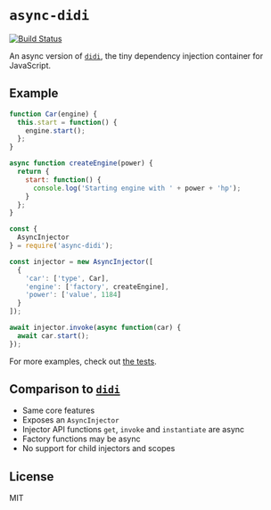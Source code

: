 # `async-didi`

[![Build Status](https://github.com/nikku/async-didi/workflows/CI/badge.svg)](https://github.com/nikku/async-didi/actions?query=workflow%3ACI)

An async version of [`didi`](didi), the tiny dependency injection container for JavaScript.


## Example

```js
function Car(engine) {
  this.start = function() {
    engine.start();
  };
}

async function createEngine(power) {
  return {
    start: function() {
      console.log('Starting engine with ' + power + 'hp');
    }
  };
}

const {
  AsyncInjector
} = require('async-didi');

const injector = new AsyncInjector([
  {
    'car': ['type', Car],
    'engine': ['factory', createEngine],
    'power': ['value', 1184]
  }
]);

await injector.invoke(async function(car) {
  await car.start();
});
```

For more examples, check out [the tests](https://github.com/nikku/async-didi/blob/master/test/async-injector.spec.js).


## Comparison to [`didi`][didi]

* Same core features
* Exposes an `AsyncInjector`
* Injector API functions `get`, `invoke` and `instantiate` are async
* Factory functions may be async
* No support for child injectors and scopes


## License

MIT


[didi]: https://github.com/nikku/didi
